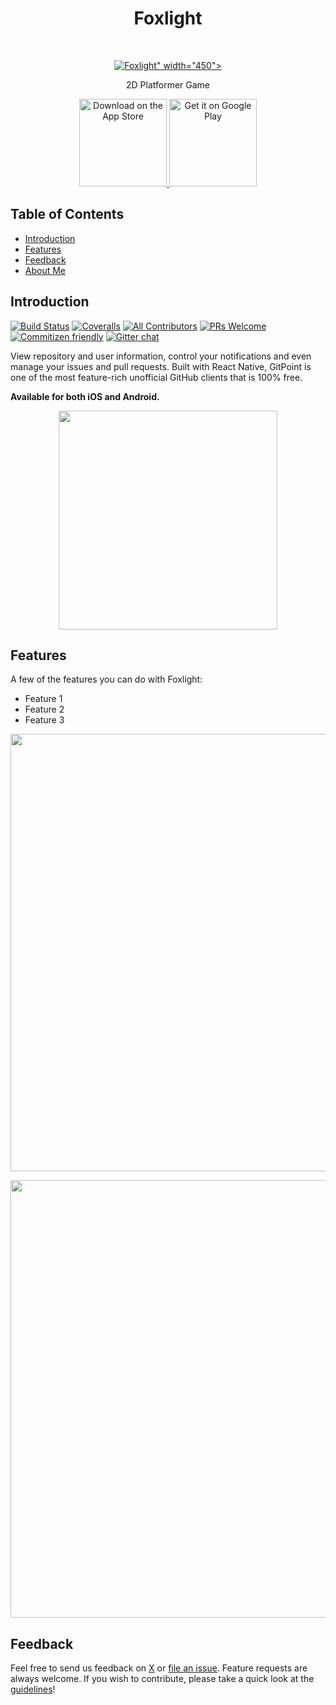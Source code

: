 <h1 align="center"> Foxlight </h1> <br>
<p align="center">
  <a href="https://gitpoint.co/">
    <img alt="Foxlight" title="Foxlight" src="="###">" width="450">
  </a>
</p>

<p align="center">
  2D Platformer Game
</p>

<p align="center">
  <a href="###">
    <img alt="Download on the App Store" title="App Store" src="http://i.imgur.com/0n2zqHD.png" width="140">
  </a>

  <a href="###">
    <img alt="Get it on Google Play" title="Google Play" src="http://i.imgur.com/mtGRPuM.png" width="140">
  </a>
</p>

<!-- START doctoc generated TOC please keep comment here to allow auto update -->
<!-- DON'T EDIT THIS SECTION, INSTEAD RE-RUN doctoc TO UPDATE -->
## Table of Contents

- [Introduction](#introduction)
- [Features](#features)
- [Feedback](#feedback)
- [About Me](#aboutme)

<!-- END doctoc generated TOC please keep comment here to allow auto update -->

## Introduction

[![Build Status](https://img.shields.io/travis/gitpoint/git-point.svg?style=flat-square)](https://travis-ci.org/gitpoint/git-point)
[![Coveralls](https://img.shields.io/coveralls/github/gitpoint/git-point.svg?style=flat-square)](https://coveralls.io/github/gitpoint/git-point)
[![All Contributors](https://img.shields.io/badge/all_contributors-73-orange.svg?style=flat-square)](./CONTRIBUTORS.md)
[![PRs Welcome](https://img.shields.io/badge/PRs-welcome-brightgreen.svg?style=flat-square)](http://makeapullrequest.com)
[![Commitizen friendly](https://img.shields.io/badge/commitizen-friendly-brightgreen.svg?style=flat-square)](http://commitizen.github.io/cz-cli/)
[![Gitter chat](https://img.shields.io/badge/chat-on_gitter-008080.svg?style=flat-square)](https://gitter.im/git-point)

View repository and user information, control your notifications and even manage your issues and pull requests. Built with React Native, GitPoint is one of the most feature-rich unofficial GitHub clients that is 100% free.

**Available for both iOS and Android.**

<p align="center">
  <img src = "###" width=350>
</p>

## Features

A few of the features you can do with Foxlight:

* Feature 1
* Feature 2
* Feature 3

<p align="center">
  <img src="="###" width=700>
</p>

<p align="center">
  <img src="="###" width=700>
</p>

## Feedback

Feel free to send us feedback on [X](https://x.com/Foxlight) or [file an issue](https://github.com/Nguyenne094/Foxlight/issues). Feature requests are always welcome. If you wish to contribute, please take a quick look at the [guidelines](./CONTRIBUTING.md)!
